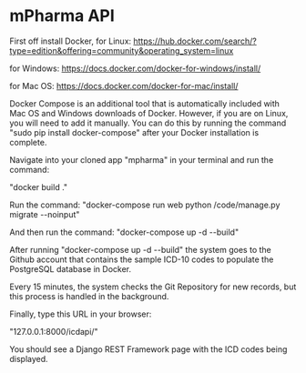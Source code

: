# mPharma API


First off install Docker, 
for Linux: 
https://hub.docker.com/search/?type=edition&offering=community&operating_system=linux

for Windows:
https://docs.docker.com/docker-for-windows/install/

for Mac OS:
https://docs.docker.com/docker-for-mac/install/


Docker Compose is an additional tool that is automatically included with Mac OS and Windows downloads of Docker. However, if you are on Linux, you will need to add it manually. You can do this by running the command "sudo pip install docker-compose" after your Docker installation is complete.

Navigate into your cloned app "mpharma" in your terminal and run the command:

  "docker build ."
  
Run the command: "docker-compose run web python /code/manage.py migrate --noinput"

And then run the command: "docker-compose up -d --build"

After running  "docker-compose up -d --build"  the system goes to the Github account that contains the sample ICD-10 codes to populate the PostgreSQL database in Docker.

Every 15 minutes, the system checks the Git Repository for new records, but this process is handled in the background.

Finally, type this URL in your browser:

  "127.0.0.1:8000/icdapi/"
  
You should see a Django REST Framework page with the ICD codes being displayed.
